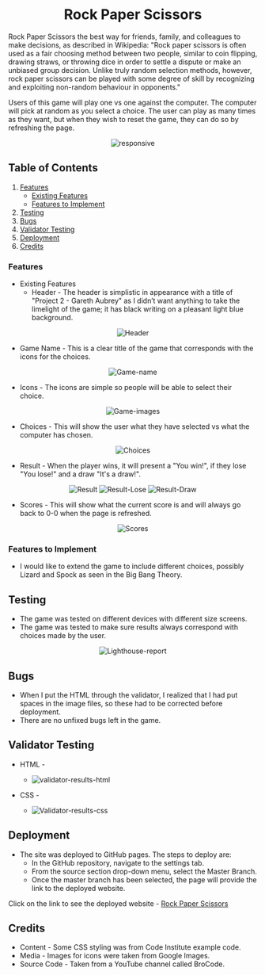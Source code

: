<div align="center">

# Rock Paper Scissors

</div>

Rock Paper Scissors the best way for friends, family, and colleagues to make decisions, as described in Wikipedia: "Rock paper scissors is often used as a fair choosing method between two people, similar to coin flipping, drawing straws, or throwing dice in order to settle a dispute or make an unbiased group decision. Unlike truly random selection methods, however, rock paper scissors can be played with some degree of skill by recognizing and exploiting non-random behaviour in opponents."

Users of this game will play one vs one against the computer. The computer will pick at random as you select a choice. The user can play as many times as they want, but when they wish to reset the game, they can do so by refreshing the page.

<div align="center">

![responsive](https://github.com/user-attachments/assets/360625a3-06c8-441d-aac7-1b491e8c4157)

</div>

## Table of Contents

1. [Features](#features)
    - [Existing Features](#existing-features)
    - [Features to Implement](#features-to-implement)
2. [Testing](#testing)
3. [Bugs](#bugs)
4. [Validator Testing](#validator-testing)
5. [Deployment](#deployment)
6. [Credits](#credits)

### Features

* Existing Features
  * Header - The header is simplistic in appearance with a title of "Project 2 - Gareth Aubrey" as I didn’t want anything to take the limelight of the game; it has black writing on a pleasant light blue background.

<div align="center">

![Header](https://github.com/user-attachments/assets/43dc76a9-5b3a-4ddb-85f3-29d496627e92)

</div>

* Game Name - This is a clear title of the game that corresponds with the icons for the choices.

<div align="center">

![Game-name](https://github.com/user-attachments/assets/aedc39ae-9015-4058-80bb-48fc427f9005)

</div>

* Icons - The icons are simple so people will be able to select their choice.

<div align="center">

![Game-images](https://github.com/user-attachments/assets/343dca56-1c5f-4284-845e-3120146fc5b1)

</div>

* Choices - This will show the user what they have selected vs what the computer has chosen.

<div align="center">

![Choices](https://github.com/user-attachments/assets/3637024a-fea5-4226-9023-ac2e640b66ca)

</div>

* Result - When the player wins, it will present a "You win!", if they lose "You lose!" and a draw "It's a draw!".

<div align="center">

![Result](https://github.com/user-attachments/assets/35c27c68-505a-4168-bc71-8d4ee87c954d)
![Result-Lose](https://github.com/user-attachments/assets/4b514401-3696-4e8f-b993-4d11662779aa)
![Result-Draw](https://github.com/user-attachments/assets/2fd40710-d211-4f03-89c8-c78392ab10a5)

</div>

* Scores - This will show what the current score is and will always go back to 0-0 when the page is refreshed.

<div align="center">

![Scores](https://github.com/user-attachments/assets/5cebe6ad-c4c7-4897-9447-9cf933d7efe8)

</div>

### Features to Implement

* I would like to extend the game to include different choices, possibly Lizard and Spock as seen in the Big Bang Theory.

## Testing

* The game was tested on different devices with different size screens.
* The game was tested to make sure results always correspond with choices made by the user.

<div align="center">

![Lighthouse-report](https://github.com/user-attachments/assets/55c243fa-8eff-411e-9413-25b410988ac7)

</div>

## Bugs

* When I put the HTML through the validator, I realized that I had put spaces in the image files, so these had to be corrected before deployment.
* There are no unfixed bugs left in the game.

## Validator Testing

* HTML -
  * ![validator-results-html](https://github.com/user-attachments/assets/8611fee0-9fc5-4044-b2c5-336dc04872d9)

* CSS -
  * ![Validator-results-css](https://github.com/user-attachments/assets/111adfb9-95e7-4d5f-89c0-9912e23845a4)

## Deployment

* The site was deployed to GitHub pages. The steps to deploy are:
  * In the GitHub repository, navigate to the settings tab.
  * From the source section drop-down menu, select the Master Branch.
  * Once the master branch has been selected, the page will provide the link to the deployed website.
 
Click on the link to see the deployed website - [Rock Paper Scissors](https://garethaubrey.github.io/Rock-paper-scissors/)

## Credits

* Content - Some CSS styling was from Code Institute example code.
* Media - Images for icons were taken from Google Images.
* Source Code - Taken from a YouTube channel called BroCode.
